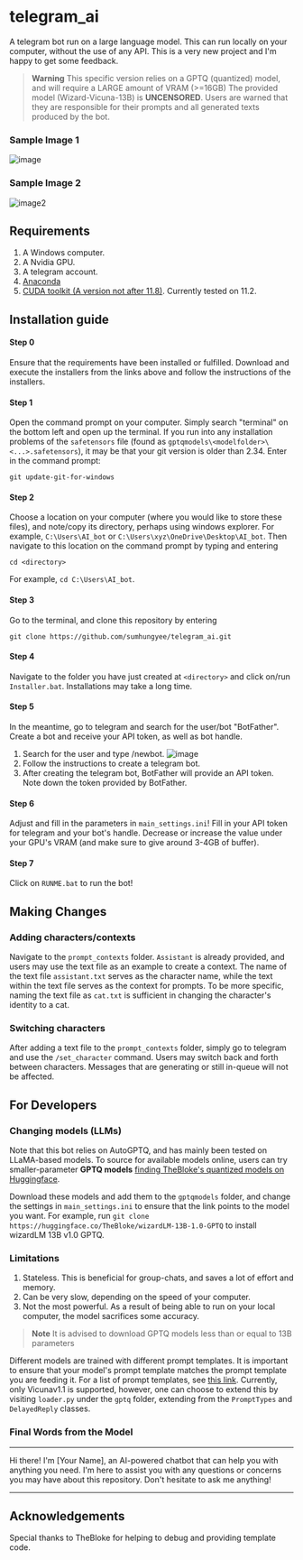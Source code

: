 # telegram_ai
A telegram bot run on a large language model. This can run locally on your computer, without the use of any API. This is a very new project and I'm happy to get some feedback.


> **Warning**
> This specific version relies on a GPTQ (quantized) model, and will require a LARGE amount of VRAM (>=16GB) 
> The provided model (Wizard-Vicuna-13B) is **UNCENSORED**. Users are warned that they are responsible for their prompts and all generated texts produced by the bot. 
>
### Sample Image 1
![image](https://github.com/sumhungyee/telegram_ai/assets/113227987/fb7f9124-27db-48ba-8a09-f25ac794236e)

### Sample Image 2
![image2](https://github.com/sumhungyee/telegram_ai/assets/113227987/93a27871-92a8-4709-950d-d285057a532d)

## Requirements
1. A Windows computer.
2. A Nvidia GPU.
3. A telegram account.
4. [Anaconda](https://www.anaconda.com/download)
5. [CUDA toolkit (A version not after 11.8)](https://developer.nvidia.com/cuda-toolkit-archive). Currently tested on 11.2.

## Installation guide
#### Step 0
Ensure that the requirements have been installed or fulfilled. Download and execute the installers from the links above and follow the instructions of the installers.

#### Step 1
Open the command prompt on your computer. Simply search "terminal" on the bottom left and open up the terminal. If you run into any installation problems of the `safetensors` file (found as `gptqmodels\<modelfolder>\<...>.safetensors`), it may be that your git version is older than 2.34. Enter in the command prompt:
```
git update-git-for-windows
```

#### Step 2
Choose a location on your computer (where you would like to store these files), and note/copy its directory, perhaps using windows explorer. For example, `C:\Users\AI_bot` or `C:\Users\xyz\OneDrive\Desktop\AI_bot`. Then navigate to this location on the command prompt by typing and entering
```
cd <directory>
```
For example, `cd C:\Users\AI_bot`.

#### Step 3
Go to the terminal, and clone this repository by entering
```
git clone https://github.com/sumhungyee/telegram_ai.git
```

#### Step 4
Navigate to the folder you have just created at `<directory>` and click on/run `Installer.bat`. Installations may take a long time.

#### Step 5
In the meantime, go to telegram and search for the user/bot "BotFather". Create a bot and receive your API token, as well as bot handle.
  1. Search for the user and type /newbot. ![image](https://github.com/sumhungyee/telegram_ai/assets/113227987/bf38bf0c-7ddf-48a5-9c1d-54e037aedc50)
  2. Follow the instructions to create a telegram bot.
  3. After creating the telegram bot, BotFather will provide an API token. Note down the token provided by BotFather.

#### Step 6
Adjust and fill in the parameters in `main_settings.ini`! Fill in your API token for telegram and your bot's handle. Decrease or increase the value under your GPU's VRAM (and make sure to give around 3-4GB of buffer). 

#### Step 7
Click on  `RUNME.bat` to run the bot!

## Making Changes
### Adding characters/contexts
Navigate to the `prompt_contexts` folder. `Assistant` is already provided, and users may use the text file as an example to create a context. The name of the text file `assistant.txt` serves as the character name, while the text within the text file serves as the context for prompts. To be more specific, naming the text file as `cat.txt` is sufficient in changing the character's identity to a cat.

### Switching characters
After adding a text file to the `prompt_contexts` folder, simply go to telegram and use the `/set_character` command. Users may switch back and forth between characters. Messages that are generating or still in-queue will not be affected.

## For Developers
### Changing models (LLMs)

Note that this bot relies on AutoGPTQ, and has mainly been tested on LLaMA-based models. To source for available models online, users can try smaller-parameter **GPTQ models** [finding TheBloke's quantized models on Huggingface](https://huggingface.co/TheBloke).

Download these models and add them to the `gptqmodels` folder, and change the settings in `main_settings.ini` to ensure that the link points to the model you want.
For example, run `git clone https://huggingface.co/TheBloke/wizardLM-13B-1.0-GPTQ` to install wizardLM 13B v1.0 GPTQ.

### Limitations
1. Stateless. This is beneficial for group-chats, and saves a lot of effort and memory.
2. Can be very slow, depending on the speed of your computer.
3. Not the most powerful. As a result of being able to run on your local computer, the model sacrifices some accuracy.
   
> **Note**
> It is advised to download GPTQ models less than or equal to 13B parameters
> 

Different models are trained with different prompt templates. It is important to ensure that your model's prompt template matches the prompt template you are feeding it. For a list of prompt templates, see [this link](https://www.reddit.com/r/LocalLLaMA/wiki/models#wiki_prompt_templates).
Currently, only Vicunav1.1 is supported, however, one can choose to extend this by visiting `loader.py` under the `gptq` folder, extending from the `PromptTypes` and `DelayedReply` classes. 

### Final Words from the Model
***
Hi there! I'm [Your Name], an AI-powered chatbot that can help you with anything you need. I'm here to assist you with any questions or concerns you may have about this repository. Don't hesitate to ask me anything! 

***

## Acknowledgements
Special thanks to TheBloke for helping to debug and providing template code.



